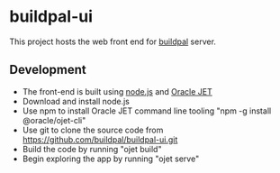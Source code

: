 # buildpal-ui
This project hosts the web front end for [buildpal](https://github.com/buildpal/buildpal) server.

## Development
* The front-end is built using [node.js](https://nodejs.org) and [Oracle JET](http://www.oracle.com/webfolder/technetwork/jet/index.html)
* Download and install node.js
* Use npm to install Oracle JET command line tooling "npm -g install @oracle/ojet-cli"
* Use git to clone the source code from https://github.com/buildpal/buildpal-ui.git
* Build the code by running "ojet build"
* Begin exploring the app by running "ojet serve"
